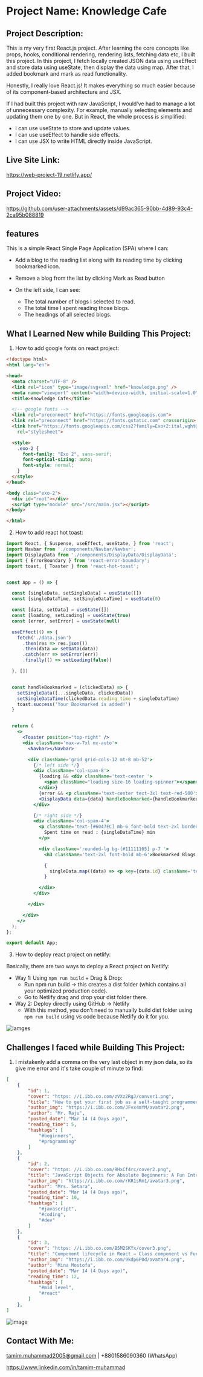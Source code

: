 # Project Name: Knowledge Cafe

## Project Description:  
This is my very first React.js project. After learning the core concepts like props, hooks, conditional rendering, rendering lists, fetching data etc, I built this project. In this project, I fetch locally created JSON data using useEffect and store data using useState, then display the data using map. After that, I added bookmark and mark as read functionality.

Honestly, I really love React.js! It makes everything so much easier because of its component-based architecture and JSX.

If I had built this project with raw JavaScript, I would’ve had to manage a lot of unnecessary complexity. For example, manually selecting elements and updating them one by one. But in React, the whole process is simplified:

- I can use useState to store and update values.
- I can use useEffect to handle side effects.
- I can use JSX to write HTML directly inside JavaScript.


## Live Site Link:

https://web-project-19.netlify.app/

## Project Video:

https://github.com/user-attachments/assets/d99ac365-90bb-4d89-93c4-2ca95b088819

## features
This is a simple React Single Page Application (SPA) where I can:

- Add a blog to the reading list along with its reading time by clicking bookmarked icon.
- Remove a blog from the list by clicking Mark as Read button

- On the left side, I can see:
  - The total number of blogs I selected to read.
  - The total time I spent reading those blogs.
  - The headings of all selected blogs.


## What I Learned New while Building This Project:

1. How to add google fonts on react project:

```html
<!doctype html>
<html lang="en">

<head>
  <meta charset="UTF-8" />
  <link rel="icon" type="image/svg+xml" href="knowledge.png" />
  <meta name="viewport" content="width=device-width, initial-scale=1.0" />
  <title>Knowledge Cafe</title>

  <!-- google fonts -->
  <link rel="preconnect" href="https://fonts.googleapis.com">
  <link rel="preconnect" href="https://fonts.gstatic.com" crossorigin>
  <link href="https://fonts.googleapis.com/css2?family=Exo+2:ital,wght@0,100..900;1,100..900&display=swap"
    rel="stylesheet">

  <style>
    .exo-2 {
      font-family: "Exo 2", sans-serif;
      font-optical-sizing: auto;
      font-style: normal;
    }
  </style>
</head>

<body class="exo-2">
  <div id="root"></div>
  <script type="module" src="/src/main.jsx"></script>
</body>

</html>
```

2. How to add react hot toast: 

```jsx
import React, { Suspense, useEffect, useState, } from 'react';
import Navbar from './components/Navbar/Navbar';
import DisplayData from './components/DisplayData/DisplayData';
import { ErrorBoundary } from 'react-error-boundary';
import toast, { Toaster } from 'react-hot-toast';


const App = () => {

  const [singleData, setSingleData] = useState([])
  const [singleDataTime, setSingleDataTime] = useState(0)

  const [data, setData] = useState([])
  const [loading, setLoading] = useState(true)
  const [error, setError] = useState(null)

  useEffect(() => {
    fetch('./data.json')
      .then(res => res.json())
      .then(data => setData(data))
      .catch(err => setError(err))
      .finally(() => setLoading(false))

  }, [])


  const handleBookmarked = (clickedData) => {
    setSingleData([...singleData, clickedData])
    setSingleDataTime(clickedData.reading_time + singleDataTime)
    toast.success('Your Bookmarked is added!')
  }


  return (
    <>
      <Toaster position="top-right" />
      <div className='max-w-7xl mx-auto'>
        <Navbar></Navbar>

        <div className='grid grid-cols-12 mt-8 mb-52'>
          {/* left side */}
          <div className='col-span-8'>
            {loading && <div className='text-center '>
              <span className="loading size-16 loading-spinner"></span>
            </div>}
            {error && <p className='text-center text-3xl text-red-500'>{error.message}</p>}
            <DisplayData data={data} handleBookmarked={handleBookmarked}></DisplayData>
          </div>

          {/* right side */}
          <div className='col-span-4'>
            <p className='text-[#6047EC] mb-6 font-bold text-2xl border border-[#6047EC] bg-[#6047EC10] rounded-lg py-5 px-12'>
              Spent time on read : {singleDataTime} min
            </p>

            <div className='rounded-lg bg-[#11111105] p-7 '>
              <h3 className='text-2xl font-bold mb-6'>Bookmarked Blogs : {singleData.length}</h3>

              {
                singleData.map((data) => <p key={data.id} className='text-lg font-semibold p-5 mb-6 rounded-lg bg-white'>{data.title}</p>)
              }

            </div>
          </div>

        </div>

      </div>
    </>
  );
};

export default App;
```
3. How to deploy react project on netlify: 

Basically, there are two ways to deploy a React project on Netlify:
- Way 1: Using `npm run build` + Drag & Drop: 
  - Run npm run build → this creates a dist folder (which contains all your optimized production code).
  - Go to Netlify drag and drop your dist folder there.
- Way 2: Deploy directly using GitHub → Netlify
  - With this method, you don’t need to manually build dist folder using `npm run build` using vs code because Netlify do it for you.

![iamges](./src/assets/images/readme-images/netlify-deploy-process.png) 

## Challenges I faced while Building This Project:
1. I mistakenly add a comma on the very last object in my json data, so its give me error and it's take couple of minute to find: 

```json
[
    {
        "id": 1,
        "cover": "https: //i.ibb.co.com/zVXz2RgJ/conver1.png",
        "title": "How to get your first job as a self-taught programmer",
        "author_img": "https://i.ibb.co.com/JFvx4mYM/avatar2.png",
        "author": "Mr. Raju",
        "posted_date": "Mar 14 (4 Days ago)",
        "reading_time": 5,
        "hashtags": [
            "#beginners",
            "#programming"
        ]
    },
    {
        "id": 2,
        "cover": "https: //i.ibb.co.com/9HxCf4rc/cover2.png",
        "title": "JavaScript Objects for Absolute Beginners: A Fun Introduction",
        "author_img": "https://i.ibb.co.com/rKR1sRm1/avatar3.png",
        "author": "Mrs. Setara",
        "posted_date": "Mar 14 (4 Days ago)",
        "reading_time": 10,
        "hashtags": [
            "#javascript",
            "#coding",
            "#dev"
        ]
    },
    {
        "id": 3,
        "cover": "https: //i.ibb.co.com/B5M2SKYx/cover3.png",
        "title": "Component lifecycle in React — Class component vs Functional component",
        "author_img": "https://i.ibb.co.com/9kdp6P0d/avatar4.png",
        "author": "Mina Mostofa",
        "posted_date": "Mar 14 (4 Days ago)",
        "reading_time": 12,
        "hashtags": [
            "#mid_level",
            "#react"
        ]
    },
]
``` 

![image](./src/assets/images/readme-images/json-comma-error.png)

## Contact With Me: 

tamim.muhammad2005@gmail.com | +8801586090360 (WhatsApp)  

https://www.linkedin.com/in/tamim-muhammad
